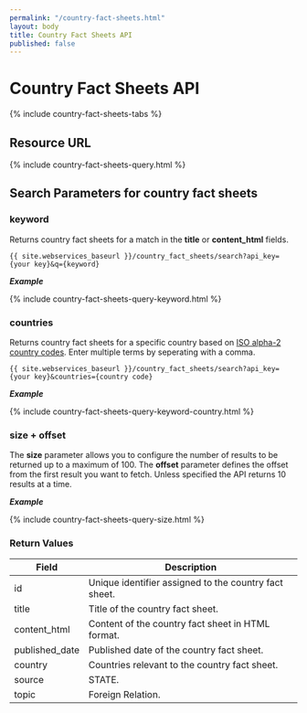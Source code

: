 ```yaml
---
permalink: "/country-fact-sheets.html"
layout: body
title: Country Fact Sheets API
published: false
---
```


# Country Fact Sheets API

{% include country-fact-sheets-tabs %}

## Resource URL

{% include country-fact-sheets-query.html %}

## Search Parameters for country fact sheets

### keyword

Returns country fact sheets for a match in the **title** or **content_html** fields.

    {{ site.webservices_baseurl }}/country_fact_sheets/search?api_key={your key}&q={keyword}

**_Example_**

{% include country-fact-sheets-query-keyword.html %}

### countries

Returns country fact sheets for a specific country based on [ISO alpha-2 country codes](http://www.iso.org/iso/home/standards/country_codes/country_names_and_code_elements.htm). Enter multiple terms by seperating with a comma.

    {{ site.webservices_baseurl }}/country_fact_sheets/search?api_key={your key}&countries={country code}

**_Example_**

{% include country-fact-sheets-query-keyword-country.html %}

### size + offset

The **size** parameter allows you to configure the number of results to be returned up to a maximum of 100. The **offset** parameter defines the offset from the first result you want to fetch. Unless specified the API returns 10 results at a time.

**_Example_**

{% include country-fact-sheets-query-size.html %}

### Return Values

| Field           | Description                                                     |
| --------------- | --------------------------------------------------------------- |
| id              | Unique identifier assigned to the country fact sheet.           |
| title           | Title of the country fact sheet.                                |
| content_html    | Content of the country fact sheet in HTML format.               |
| published_date  | Published date of the country fact sheet.                       |
| country         | Countries relevant to the country fact sheet.                   |
| source          | STATE.                                                          |
| topic           | Foreign Relation.                                               |
